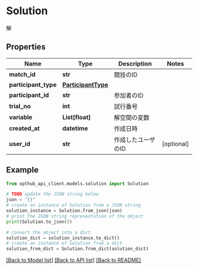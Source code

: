 # Solution

解

## Properties

Name | Type | Description | Notes
------------ | ------------- | ------------- | -------------
**match_id** | **str** | 競技のID | 
**participant_type** | [**ParticipantType**](ParticipantType.md) |  | 
**participant_id** | **str** | 参加者のID | 
**trial_no** | **int** | 試行番号 | 
**variable** | **List[float]** | 解空間の変数 | 
**created_at** | **datetime** | 作成日時 | 
**user_id** | **str** | 作成したユーザのID | [optional] 

## Example

```python
from opthub_api_client.models.solution import Solution

# TODO update the JSON string below
json = "{}"
# create an instance of Solution from a JSON string
solution_instance = Solution.from_json(json)
# print the JSON string representation of the object
print(Solution.to_json())

# convert the object into a dict
solution_dict = solution_instance.to_dict()
# create an instance of Solution from a dict
solution_from_dict = Solution.from_dict(solution_dict)
```
[[Back to Model list]](../README.md#documentation-for-models) [[Back to API list]](../README.md#documentation-for-api-endpoints) [[Back to README]](../README.md)


